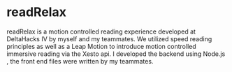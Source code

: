 # readRelax
readRelax is a motion controlled reading experience developed at DeltaHacks IV by myself and my teammates. We utilized speed reading principles as well as a Leap Motion to introduce motion controlled immersive reading via the Xesto api. I developed the backend using Node.js , the front end files were written by my teammates.  
